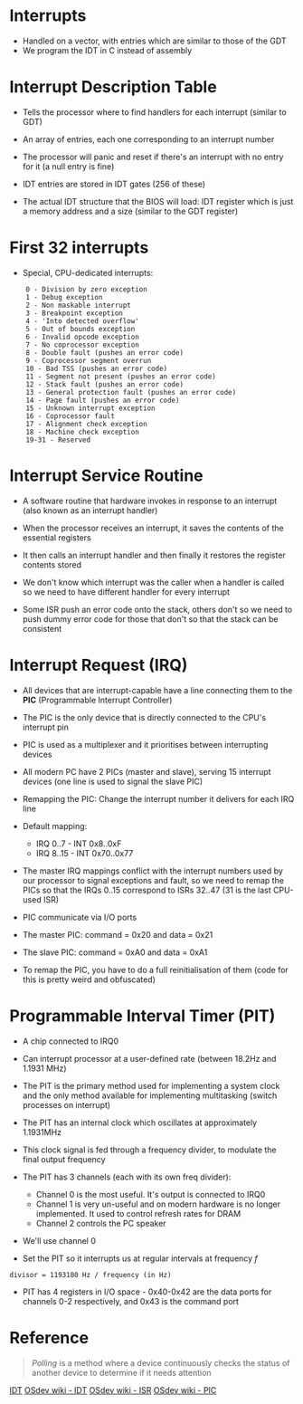 # Interrupts

- Handled on a vector, with entries which are similar to those of the GDT
- We program the IDT in C instead of assembly

# Interrupt Description Table

- Tells the processor where to find handlers for each interrupt (similar to GDT)
- An array of entries, each one corresponding to an interrupt number
- The processor will panic and reset if there's an interrupt with no entry for it (a null entry is fine)

- IDT entries are stored in IDT gates (256 of these)
- The actual IDT structure that the BIOS will load: IDT register which is just a memory address and a size (similar to the GDT register)

# First 32 interrupts

- Special, CPU-dedicated interrupts:

```
    0 - Division by zero exception
    1 - Debug exception
    2 - Non maskable interrupt
    3 - Breakpoint exception
    4 - 'Into detected overflow'
    5 - Out of bounds exception
    6 - Invalid opcode exception
    7 - No coprocessor exception
    8 - Double fault (pushes an error code)
    9 - Coprocessor segment overrun
    10 - Bad TSS (pushes an error code)
    11 - Segment not present (pushes an error code)
    12 - Stack fault (pushes an error code)
    13 - General protection fault (pushes an error code)
    14 - Page fault (pushes an error code)
    15 - Unknown interrupt exception
    16 - Coprocessor fault
    17 - Alignment check exception
    18 - Machine check exception
    19-31 - Reserved
```

# Interrupt Service Routine

- A software routine that hardware invokes in response to an interrupt (also known as an interrupt handler)

- When the processor receives an interrupt, it saves the contents of the essential registers
- It then calls an interrupt handler and then finally it restores the register contents stored

- We don't know which interrupt was the caller when a handler is called so we need to have different handler for every interrupt

- Some ISR push an error code onto the stack, others don't so we need to push dummy error code for those that don't so that the stack can be consistent

# Interrupt Request (IRQ)

- All devices that are interrupt-capable have a line connecting them to the **PIC** (Programmable Interrupt Controller)
- The PIC is the only device that is directly connected to the CPU's interrupt pin
- PIC is used as a multiplexer and it prioritises between interrupting devices
- All modern PC have 2 PICs (master and slave), serving 15 interrupt devices (one line is used to signal the slave PIC)

- Remapping the PIC: Change the interrupt number it delivers for each IRQ line
- Default mapping: 
  - IRQ 0..7 - INT 0x8..0xF
  - IRQ 8..15 - INT 0x70..0x77

- The master IRQ mappings conflict with the interrupt numbers used by our processor to signal exceptions and fault, so we need to remap the PICs so that the IRQs 0..15 correspond to ISRs 32..47 (31 is the last CPU-used ISR)

- PIC communicate via I/O ports
- The master PIC: command = 0x20 and data = 0x21
- The slave PIC: command = 0xA0 and data = 0xA1

- To remap the PIC, you have to do a full reinitialisation of them (code for this is pretty weird and obfuscated)

# Programmable Interval Timer (PIT)

- A chip connected to IRQ0
- Can interrupt processor at a user-defined rate (between 18.2Hz and 1.1931 MHz) 
- The PIT is the primary method used for implementing a system clock and the only method available for implementing multitasking (switch processes on interrupt)

- The PIT has an internal clock which oscillates at approximately 1.1931MHz
- This clock signal is fed through a frequency divider, to modulate the final output frequency
- The PIT has 3 channels (each with its own freq divider):
    - Channel 0 is the most useful. It's output is connected to IRQ0
    - Channel 1 is very un-useful and on modern hardware is no longer implemented. It used to control refresh rates for DRAM
    - Channel 2 controls the PC speaker
- We'll use channel 0

- Set the PIT so it interrupts us at regular intervals at frequency *f*
```
divisor = 1193180 Hz / frequency (in Hz)
```

- PIT has 4 registers in I/O space - 0x40-0x42 are the data ports for channels 0-2 respectively, and 0x43 is the command port

# Reference

> *Polling* is a method where a device continuously checks the status of another device to determine if it needs attention

[IDT](https://web.archive.org/web/20160326064709/http://jamesmolloy.co.uk/tutorial_html/4.-The%20GDT%20and%20IDT.html)
[OSdev wiki - IDT](https://wiki.osdev.org/Interrupt_Descriptor_Table)
[OSdev wiki - ISR](https://wiki.osdev.org/Interrupt_Service_Routine)
[OSdev wiki - PIC](https://wiki.osdev.org/PIC)

